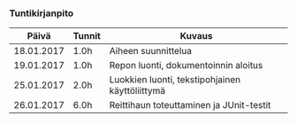 ### Tuntikirjanpito
Päivä | Tunnit | Kuvaus
--------------- | ----- | ------
18.01.2017 | 1.0h | Aiheen suunnittelua
19.01.2017 | 1.0h | Repon luonti, dokumentoinnin aloitus
25.01.2017 | 2.0h | Luokkien luonti, tekstipohjainen käyttöliittymä
26.01.2017 | 6.0h | Reittihaun toteuttaminen ja JUnit-testit